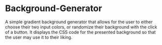 # Background-Generator
A simple gradient background generator that allows for the user to either choose their two input colors, or randomize their background with the click of a button.
It displays the CSS code for the presented background so that the user may use it to their liking.
